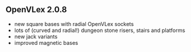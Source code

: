 ## OpenVLex 2.0.8

- new square bases with radial OpenVLex sockets
- lots of (curved and radial!) dungeon stone risers, stairs and platforms
- new jack variants
- improved magnetic bases
